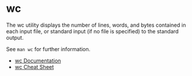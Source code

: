 # wc

The wc utility displays the number of lines, words, and bytes contained in each input file, or standard input (if no file is specified) to the standard output.

See `man wc` for further information.

- [wc Documentation](https://linux.die.net/man/1/wc)
- [wc Cheat Sheet](https://onecompiler.com/cheatsheets/wc)
